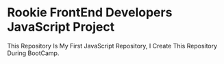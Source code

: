  # Rookie FrontEnd Developers JavaScript Project
 This Repository Is My First JavaScript Repository, I Create This Repository During BootCamp.
